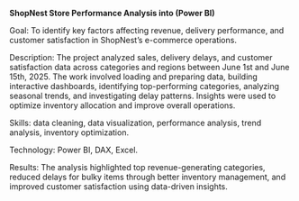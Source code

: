 **ShopNest Store Performance Analysis into (Power BI)**

Goal: To identify key factors affecting revenue, delivery performance, and customer satisfaction in ShopNest’s e-commerce operations.

Description: The project analyzed sales, delivery delays, and customer satisfaction data across categories and regions between June 1st and June 15th, 2025. The work involved loading and preparing data, building interactive dashboards, identifying top-performing categories, analyzing seasonal trends, and investigating delay patterns. Insights were used to optimize inventory allocation and improve overall operations.

Skills: data cleaning, data visualization, performance analysis, trend analysis, inventory optimization.

Technology: Power BI, DAX, Excel.

Results: The analysis highlighted top revenue-generating categories, reduced delays for bulky items through better inventory management, and improved customer satisfaction using data-driven insights.
